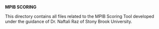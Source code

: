 **MPIB SCORING**

This directory contains all files related to the MPIB Scoring Tool developed under the guidance of Dr. Naftali Raz of Stony Brook University. 
